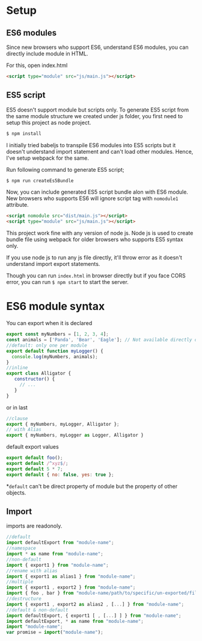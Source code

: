 # Setup

## ES6 modules

Since new browsers who support ES6, understand ES6 modules, you can directly include module in HTML.

For this, open index.html

```html
<script type="module" src="js/main.js"></script>
```

## ES5 script

ES5 doesn't support module but scripts only. To generate ES5 script from the same module structure we created under js folder, you first need to setup this project as node project.

```bash
$ npm install
```

I initially tried babeljs to transpile ES6 modules into ES5 scripts but it doesn't understand import statement and can't load other modules. Hence, I've setup webpack for the same.

Run following command to generate ES5 script;

```bash
$ npm run createEs5Bundle
```

Now, you can include generated ES5 script bundle alon with ES6 module. New browsers who supports ES6 will ignore script tag with `nomodule1` attribute.

```html
<script nomodule src="dist/main.js"></script>
<script type="module" src="js/main.js"></script>
```

This project work fine with any version of node js. Node js is used to create bundle file using webpack for older browsers who supports ES5 syntax only.

If you use node js to run any js file directly, it'll throw error as it doesn't understand import export statements.

Though you can run `index.html` in browser directly but if you face CORS error, you can run `$ npm start` to start the server.

# ES6 module syntax

You can export when it is declared

```js
export const myNumbers = [1, 2, 3, 4];
const animals = ['Panda', 'Bear', 'Eagle']; // Not available directly outside the module
//default: only one per module
export default function myLogger() {
  console.log(myNumbers, animals);
}
//inline
export class Alligator {
   constructor() {
     // ...
   }
}
```

 or in last
 ```js
 //clause
 export { myNumbers, myLogger, Alligator };
 // with Alias
 export { myNumbers, myLogger as Logger, Alligator }
 ```

default export values
```js
export default foo();
export default /^xyz$/;
export default 5 * 7;
export default { no: false, yes: true };
```

*`default` can't be direct property of module but the property of other objects.
## Import

imports are readonoly.

```js
//default
import defaultExport from "module-name";
//namespace
import * as name from "module-name";
//non-default
import { export1 } from "module-name";
//rename with alias
import { export1 as alias1 } from "module-name";
//multiple
import { export1 , export2 } from "module-name";
import { foo , bar } from "module-name/path/to/specific/un-exported/file";
//destructure
import { export1 , export2 as alias2 , [...] } from "module-name";
//default & non-default
import defaultExport, { export1 [ , [...] ] } from "module-name";
import defaultExport, * as name from "module-name";
import "module-name";
var promise = import("module-name");
```
